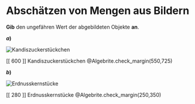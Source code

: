 <!--
version:  0.0.1

language: de

@style
main > *:not(:last-child) {
  margin-bottom: 3rem;
}

input {
    text-align: center;
}

.flex-container {
    display: flex;
    flex-wrap: wrap;
    align-items: stretch;
    gap: 20px;
}

.flex-child {
    flex: 1;
    min-width: 350px;
    margin-right: 20px;
}

@media (max-width: 400px) {
    .flex-child {
        flex: 100%;
        margin-right: 0;
    }
}
@end

formula: \carry   \textcolor{red}{\scriptsize #1}
formula: \digit   \rlap{\carry{#1}}\phantom{#2}#2
formula: \permil  \text{‰}

import: https://raw.githubusercontent.com/LiaTemplates/Tikz-Jax/main/README.md

script: https://cdn.jsdelivr.net/gh/LiaTemplates/Tikz-Jax@main/dist/index.js
import: https://raw.githubusercontent.com/liaTemplates/algebrite/master/README.md


tags: Überschlagen, sehr leicht, sehr niedrig, Angeben

comment: Kannst du einschätzen wie viele Objekte auf dem Bild abgebildet sind? 

author: Martin Lommatzsch

-->




# Abschätzen von Mengen aus Bildern

**Gib** den ungefähren Wert der abgebildeten Objekte **an**.

<section class="flex-container">

<div class="flex-child">

__$a)\;\;$__

![Kandiszuckerstückchen](../pics/circa9.jpg)

[[ 600  ]] Kandiszuckerstückchen
@Algebrite.check_margin(550,725)


</div>
<div class="flex-child">


__$b)\;\;$__

![Erdnusskernstücke](../pics/circa10.jpg)

[[ 280  ]] Erdnusskernstücke
@Algebrite.check_margin(250,350)


</div>
</section>


